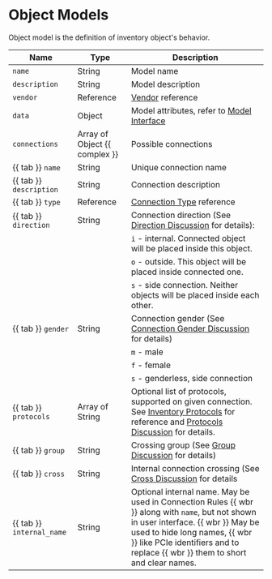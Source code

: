 # Object Models

Object model is the definition of inventory object's behavior.

| Name                      | Type                          | Description                                                                                                                                                                                                                         |
| ------------------------- | ----------------------------- | ----------------------------------------------------------------------------------------------------------------------------------------------------------------------------------------------------------------------------------- |
| `name`                    | String                        | Model name                                                                                                                                                                                                                          |
| `description`             | String                        | Model description                                                                                                                                                                                                                   |
| `vendor`                  | Reference                     | [Vendor](../../user/reference/concepts/vendor/index.md) reference                                                                                                                                                                   |
| `data`                    | Object                        | Model attributes, refer to [Model Interface](model-interface/index.md)                                                                                                                                                              |
| `connections`             | Array of Object {{ complex }} | Possible connections                                                                                                                                                                                                                |
| {{ tab }} `name`          | String                        | Unique connection name                                                                                                                                                                                                              |
| {{ tab }} `description`   | String                        | Connection description                                                                                                                                                                                                              |
| {{ tab }} `type`          | Reference                     | [Connection Type](connection-type.md) reference                                                                                                                                                                                     |
| {{ tab }} `direction`     | String                        | Connection direction (See [Direction Discussion](connection-restrictions.md#direction) for details):                                                                                                                             |
|                           |                               | `i` - internal. Connected object will be placed inside this object.                                                                                                                                                                 |
|                           |                               | `o` - outside. This object will be placed inside connected one.                                                                                                                                                                     |
|                           |                               | `s` - side connection. Neither objects will be placed inside each other.                                                                                                                                                            |
| {{ tab }} `gender`        | String                        | Connection gender (See [Connection Gender Discussion](connection-restrictions.md#gender) for details)                                                                                                                            |
|                           |                               | `m` - male                                                                                                                                                                                                                          |
|                           |                               | `f` - female                                                                                                                                                                                                                        |
|                           |                               | `s` - genderless, side connection                                                                                                                                                                                                   |
| {{ tab }} `protocols`     | Array of String               | Optional list of protocols, supported on given connection. See [Inventory Protocols](inventory-protocols.md) for reference and [Protocols Discussion](connection-restrictions.md#protocols) for details.        |
| {{ tab }} `group`         | String                        | Crossing group (See [Group Discussion](connection-restrictions.md#groups) for details)                                                                                                                                           |
| {{ tab }} `cross`         | String                        | Internal connection crossing (See [Cross Discussion](connection-restrictions.md#cross) for details                                                                                                              |
| {{ tab }} `internal_name` | String                        | Optional internal name. May be used in Connection Rules {{ wbr }} along with `name`, but not shown in user interface. {{ wbr }} May be used to hide long names, {{ wbr }} like PCIe identifiers and to replace {{ wbr }} them to short and clear names. |
